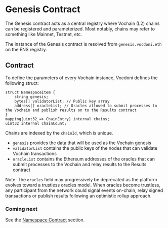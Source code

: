 # Genesis Contract

The Genesis contract acts as a central registry where Vochain (L2) chains can be registered and parameterized. Most notably, chains may refer to something like Mainnet, Testnet, etc.

The instance of the Genesis contract is resolved from `genesis.vocdoni.eth` on the ENS registry.

## Contract

To define the parameters of every Vochain instance, Vocdoni defines the following struct:

```solidity
struct NamespaceItem {
    string genesis;
    bytes[] validatorList; // Public key array
    address[] oracleList; // Oracles allowed to submit processes to the Vochain and publish results on to the Results contract
}
mapping(uint32 => ChainEntry) internal chains;
uint32 internal chainCount;
```

Chains are indexed by the `chainId`, which is unique. 

- `genesis` provides the data that will be used as the Vochain genesis
- `validatorList` contains the public keys of the nodes that can validate Vochain transactions
- `oracleList` contains the Ethereum addresses of the oracles that can submit processes to the Vochain and relay results to the Results contract

Note: The `oracles` field may progressively be deprecated as the platform evolves toward a trustless oracles model. When oracles become trustless, any participant from the network could signal events on-chain, relay signed transactions or publish results following an optimistic rollup approach.

### Coming next

See the [Namespace Contract](/architecture/smart-contracts/namespace) section.
